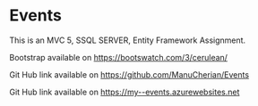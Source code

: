 <h1>Events</h1>

<p>
This is an MVC 5, SSQL SERVER, Entity Framework Assignment. </p>
<p>Bootstrap available on <a href = "https://bootswatch.com/3/cerulean/">https://bootswatch.com/3/cerulean/</a>
</p>
<p>Git Hub link available on <a href = "https://github.com/ManuCherian/Events">https://github.com/ManuCherian/Events</a></p>

<p>Git Hub link available on <a href = "https://my--events.azurewebsites.net">https://my--events.azurewebsites.net</a></p>
